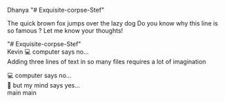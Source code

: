Dhanya
"# Exquisite-corpse-Stef" 

The quick brown fox jumps over the lazy dog
Do you know why this line is so famous ?
Let me know your thoughts!

"# Exquisite-corpse-Stef" <br>
Kevin
:computer: computer says no... <br>
Adding three lines of text in so many files requires a lot of imagination 

:computer: computer says no... <br> 
💭 but my mind says yes... <br>
main
main
